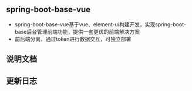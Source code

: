 ## spring-boot-base-vue
- spring-boot-base-vue基于vue、element-ui构建开发，实现spring-boot-base后台管理前端功能，提供一套更优的前端解决方案
- 前后端分离，通过token进行数据交互，可独立部署


## 说明文档



## 更新日志
